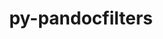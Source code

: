 ---
title: "py-pandocfilters"
layout: cache
categories: [package, develop]
meta: {"compilers": ["gcc@=11.1.0", "gcc@=11.4.0", "gcc@=9.4.0", "oneapi@=2024.2.1"], "num_specs": 69, "num_specs_by_stack": {"data-vis-sdk": 7, "e4s": 21, "e4s-neoverse-v2": 12, "e4s-neoverse_v1": 2, "e4s-oneapi": 25, "e4s-power": 2, "root": 69}, "oss": ["ubuntu20.04", "ubuntu22.04"], "platforms": ["linux"], "stacks": ["data-vis-sdk", "e4s", "e4s-neoverse-v2", "e4s-neoverse_v1", "e4s-oneapi", "e4s-power", "root"], "targets": ["neoverse_v1", "neoverse_v2", "ppc64le", "x86_64_v3"], "versions": ["1.5.0"]}
spec_details: [{"compiler": "gcc@=9.4.0", "hash": "wgcrztj3opljfdknaeq572ddzadrsogd", "os": "ubuntu20.04", "platform": "linux", "size": "-", "stacks": ["e4s-power", "root"], "tarball": "https://binaries.spack.io/develop/build_cache/linux-ubuntu20.04-ppc64le/gcc-9.4.0/py-pandocfilters-1.5.0/linux-ubuntu20.04-ppc64le-gcc-9.4.0-py-pandocfilters-1.5.0-wgcrztj3opljfdknaeq572ddzadrsogd.spack", "target": "ppc64le", "variants": ["build_system=python_pip"], "versions": ["1.5.0"]}, {"compiler": "gcc@=9.4.0", "hash": "k3t63ydcx4n44d7wlzjlveyj6xoc2tzl", "os": "ubuntu20.04", "platform": "linux", "size": "-", "stacks": ["e4s-power", "root"], "tarball": "https://binaries.spack.io/develop/build_cache/linux-ubuntu20.04-ppc64le/gcc-9.4.0/py-pandocfilters-1.5.0/linux-ubuntu20.04-ppc64le-gcc-9.4.0-py-pandocfilters-1.5.0-k3t63ydcx4n44d7wlzjlveyj6xoc2tzl.spack", "target": "ppc64le", "variants": ["build_system=python_pip"], "versions": ["1.5.0"]}, {"compiler": "gcc@=11.1.0", "hash": "xswymgqr2cdm4odyxmkxobp65evnjvui", "os": "ubuntu20.04", "platform": "linux", "size": "-", "stacks": ["data-vis-sdk", "root"], "tarball": "https://binaries.spack.io/develop/build_cache/linux-ubuntu20.04-x86_64_v3/gcc-11.1.0/py-pandocfilters-1.5.0/linux-ubuntu20.04-x86_64_v3-gcc-11.1.0-py-pandocfilters-1.5.0-xswymgqr2cdm4odyxmkxobp65evnjvui.spack", "target": "x86_64_v3", "variants": ["build_system=python_pip"], "versions": ["1.5.0"]}, {"compiler": "gcc@=11.1.0", "hash": "zx2m5xcexvduim3bbmnbml7oyvfiefmk", "os": "ubuntu20.04", "platform": "linux", "size": "-", "stacks": ["data-vis-sdk", "root"], "tarball": "https://binaries.spack.io/develop/build_cache/linux-ubuntu20.04-x86_64_v3/gcc-11.1.0/py-pandocfilters-1.5.0/linux-ubuntu20.04-x86_64_v3-gcc-11.1.0-py-pandocfilters-1.5.0-zx2m5xcexvduim3bbmnbml7oyvfiefmk.spack", "target": "x86_64_v3", "variants": ["build_system=python_pip"], "versions": ["1.5.0"]}, {"compiler": "gcc@=11.1.0", "hash": "qavsa7lymderh6xod56anp5crirp6rbv", "os": "ubuntu20.04", "platform": "linux", "size": "-", "stacks": ["data-vis-sdk", "root"], "tarball": "https://binaries.spack.io/develop/build_cache/linux-ubuntu20.04-x86_64_v3/gcc-11.1.0/py-pandocfilters-1.5.0/linux-ubuntu20.04-x86_64_v3-gcc-11.1.0-py-pandocfilters-1.5.0-qavsa7lymderh6xod56anp5crirp6rbv.spack", "target": "x86_64_v3", "variants": ["build_system=python_pip"], "versions": ["1.5.0"]}, {"compiler": "gcc@=11.1.0", "hash": "y5redmaoesfcgmmgodsqigm24r2zj5ux", "os": "ubuntu20.04", "platform": "linux", "size": "-", "stacks": ["data-vis-sdk", "root"], "tarball": "https://binaries.spack.io/develop/build_cache/linux-ubuntu20.04-x86_64_v3/gcc-11.1.0/py-pandocfilters-1.5.0/linux-ubuntu20.04-x86_64_v3-gcc-11.1.0-py-pandocfilters-1.5.0-y5redmaoesfcgmmgodsqigm24r2zj5ux.spack", "target": "x86_64_v3", "variants": ["build_system=python_pip"], "versions": ["1.5.0"]}, {"compiler": "gcc@=11.1.0", "hash": "znx7hn2iaegvvkkrqksnm6irs4wgmwka", "os": "ubuntu20.04", "platform": "linux", "size": "-", "stacks": ["data-vis-sdk", "root"], "tarball": "https://binaries.spack.io/develop/build_cache/linux-ubuntu20.04-x86_64_v3/gcc-11.1.0/py-pandocfilters-1.5.0/linux-ubuntu20.04-x86_64_v3-gcc-11.1.0-py-pandocfilters-1.5.0-znx7hn2iaegvvkkrqksnm6irs4wgmwka.spack", "target": "x86_64_v3", "variants": ["build_system=python_pip"], "versions": ["1.5.0"]}, {"compiler": "gcc@=11.1.0", "hash": "5sqrxejpuv5pbzhtnjgzh7472vdfbf5n", "os": "ubuntu20.04", "platform": "linux", "size": "-", "stacks": ["data-vis-sdk", "root"], "tarball": "https://binaries.spack.io/develop/build_cache/linux-ubuntu20.04-x86_64_v3/gcc-11.1.0/py-pandocfilters-1.5.0/linux-ubuntu20.04-x86_64_v3-gcc-11.1.0-py-pandocfilters-1.5.0-5sqrxejpuv5pbzhtnjgzh7472vdfbf5n.spack", "target": "x86_64_v3", "variants": ["build_system=python_pip"], "versions": ["1.5.0"]}, {"compiler": "gcc@=11.1.0", "hash": "tumb7pk77gdbgdw65lccpxclu7yljvtq", "os": "ubuntu20.04", "platform": "linux", "size": "-", "stacks": ["data-vis-sdk", "root"], "tarball": "https://binaries.spack.io/develop/build_cache/linux-ubuntu20.04-x86_64_v3/gcc-11.1.0/py-pandocfilters-1.5.0/linux-ubuntu20.04-x86_64_v3-gcc-11.1.0-py-pandocfilters-1.5.0-tumb7pk77gdbgdw65lccpxclu7yljvtq.spack", "target": "x86_64_v3", "variants": ["build_system=python_pip"], "versions": ["1.5.0"]}, {"compiler": "gcc@=11.4.0", "hash": "qpxxa553jzlpvwgabpyg4km5kpljpa3e", "os": "ubuntu22.04", "platform": "linux", "size": "-", "stacks": ["e4s-neoverse_v1", "root"], "tarball": "https://binaries.spack.io/develop/build_cache/linux-ubuntu22.04-neoverse_v1/gcc-11.4.0/py-pandocfilters-1.5.0/linux-ubuntu22.04-neoverse_v1-gcc-11.4.0-py-pandocfilters-1.5.0-qpxxa553jzlpvwgabpyg4km5kpljpa3e.spack", "target": "neoverse_v1", "variants": ["build_system=python_pip"], "versions": ["1.5.0"]}, {"compiler": "gcc@=11.4.0", "hash": "sp6nugqqe3i3lmvrhvzmbmiifq6vl6zc", "os": "ubuntu22.04", "platform": "linux", "size": "-", "stacks": ["e4s-neoverse_v1", "root"], "tarball": "https://binaries.spack.io/develop/build_cache/linux-ubuntu22.04-neoverse_v1/gcc-11.4.0/py-pandocfilters-1.5.0/linux-ubuntu22.04-neoverse_v1-gcc-11.4.0-py-pandocfilters-1.5.0-sp6nugqqe3i3lmvrhvzmbmiifq6vl6zc.spack", "target": "neoverse_v1", "variants": ["build_system=python_pip"], "versions": ["1.5.0"]}, {"compiler": "gcc@=11.4.0", "hash": "nk54qwmmlpwyihmx2vre4cyon5vleb2e", "os": "ubuntu22.04", "platform": "linux", "size": "-", "stacks": ["e4s-neoverse-v2", "root"], "tarball": "https://binaries.spack.io/develop/build_cache/linux-ubuntu22.04-neoverse_v2/gcc-11.4.0/py-pandocfilters-1.5.0/linux-ubuntu22.04-neoverse_v2-gcc-11.4.0-py-pandocfilters-1.5.0-nk54qwmmlpwyihmx2vre4cyon5vleb2e.spack", "target": "neoverse_v2", "variants": ["build_system=python_pip"], "versions": ["1.5.0"]}, {"compiler": "gcc@=11.4.0", "hash": "43bcgy4ktk7rzf5hhwi6srh4xalesiqf", "os": "ubuntu22.04", "platform": "linux", "size": "-", "stacks": ["e4s-neoverse-v2", "root"], "tarball": "https://binaries.spack.io/develop/build_cache/linux-ubuntu22.04-neoverse_v2/gcc-11.4.0/py-pandocfilters-1.5.0/linux-ubuntu22.04-neoverse_v2-gcc-11.4.0-py-pandocfilters-1.5.0-43bcgy4ktk7rzf5hhwi6srh4xalesiqf.spack", "target": "neoverse_v2", "variants": ["build_system=python_pip"], "versions": ["1.5.0"]}, {"compiler": "gcc@=11.4.0", "hash": "4uxqejzt7cp3vc5penaxc7kayzyuowqa", "os": "ubuntu22.04", "platform": "linux", "size": "-", "stacks": ["e4s-neoverse-v2", "root"], "tarball": "https://binaries.spack.io/develop/build_cache/linux-ubuntu22.04-neoverse_v2/gcc-11.4.0/py-pandocfilters-1.5.0/linux-ubuntu22.04-neoverse_v2-gcc-11.4.0-py-pandocfilters-1.5.0-4uxqejzt7cp3vc5penaxc7kayzyuowqa.spack", "target": "neoverse_v2", "variants": ["build_system=python_pip"], "versions": ["1.5.0"]}, {"compiler": "gcc@=11.4.0", "hash": "vgudlof5lz2ijhppqfsodlz4bfn7wvoh", "os": "ubuntu22.04", "platform": "linux", "size": "-", "stacks": ["e4s-neoverse-v2", "root"], "tarball": "https://binaries.spack.io/develop/build_cache/linux-ubuntu22.04-neoverse_v2/gcc-11.4.0/py-pandocfilters-1.5.0/linux-ubuntu22.04-neoverse_v2-gcc-11.4.0-py-pandocfilters-1.5.0-vgudlof5lz2ijhppqfsodlz4bfn7wvoh.spack", "target": "neoverse_v2", "variants": ["build_system=python_pip"], "versions": ["1.5.0"]}, {"compiler": "gcc@=11.4.0", "hash": "a4rracv5wvtd6eiohzhg7q5yzr34ry4m", "os": "ubuntu22.04", "platform": "linux", "size": "-", "stacks": ["e4s-neoverse-v2", "root"], "tarball": "https://binaries.spack.io/develop/build_cache/linux-ubuntu22.04-neoverse_v2/gcc-11.4.0/py-pandocfilters-1.5.0/linux-ubuntu22.04-neoverse_v2-gcc-11.4.0-py-pandocfilters-1.5.0-a4rracv5wvtd6eiohzhg7q5yzr34ry4m.spack", "target": "neoverse_v2", "variants": ["build_system=python_pip"], "versions": ["1.5.0"]}, {"compiler": "gcc@=11.4.0", "hash": "dhmdzldn7tlhstyk275okfhnkm5fniiy", "os": "ubuntu22.04", "platform": "linux", "size": "-", "stacks": ["e4s-neoverse-v2", "root"], "tarball": "https://binaries.spack.io/develop/build_cache/linux-ubuntu22.04-neoverse_v2/gcc-11.4.0/py-pandocfilters-1.5.0/linux-ubuntu22.04-neoverse_v2-gcc-11.4.0-py-pandocfilters-1.5.0-dhmdzldn7tlhstyk275okfhnkm5fniiy.spack", "target": "neoverse_v2", "variants": ["build_system=python_pip"], "versions": ["1.5.0"]}, {"compiler": "gcc@=11.4.0", "hash": "auxcdzfuhlkd2f6eoqdrpx6dn6xqbhob", "os": "ubuntu22.04", "platform": "linux", "size": "-", "stacks": ["e4s-neoverse-v2", "root"], "tarball": "https://binaries.spack.io/develop/build_cache/linux-ubuntu22.04-neoverse_v2/gcc-11.4.0/py-pandocfilters-1.5.0/linux-ubuntu22.04-neoverse_v2-gcc-11.4.0-py-pandocfilters-1.5.0-auxcdzfuhlkd2f6eoqdrpx6dn6xqbhob.spack", "target": "neoverse_v2", "variants": ["build_system=python_pip"], "versions": ["1.5.0"]}, {"compiler": "gcc@=11.4.0", "hash": "mfc4fxsn5mufn4rsccsdrmt6mngsu7tx", "os": "ubuntu22.04", "platform": "linux", "size": "-", "stacks": ["e4s-neoverse-v2", "root"], "tarball": "https://binaries.spack.io/develop/build_cache/linux-ubuntu22.04-neoverse_v2/gcc-11.4.0/py-pandocfilters-1.5.0/linux-ubuntu22.04-neoverse_v2-gcc-11.4.0-py-pandocfilters-1.5.0-mfc4fxsn5mufn4rsccsdrmt6mngsu7tx.spack", "target": "neoverse_v2", "variants": ["build_system=python_pip"], "versions": ["1.5.0"]}, {"compiler": "gcc@=11.4.0", "hash": "qpnyh6573zmcur5pml4tz46jxusptgak", "os": "ubuntu22.04", "platform": "linux", "size": "-", "stacks": ["e4s-neoverse-v2", "root"], "tarball": "https://binaries.spack.io/develop/build_cache/linux-ubuntu22.04-neoverse_v2/gcc-11.4.0/py-pandocfilters-1.5.0/linux-ubuntu22.04-neoverse_v2-gcc-11.4.0-py-pandocfilters-1.5.0-qpnyh6573zmcur5pml4tz46jxusptgak.spack", "target": "neoverse_v2", "variants": ["build_system=python_pip"], "versions": ["1.5.0"]}, {"compiler": "gcc@=11.4.0", "hash": "ac2jea7e7aw6i47rdl6pipftznef4yt7", "os": "ubuntu22.04", "platform": "linux", "size": "-", "stacks": ["e4s-neoverse-v2", "root"], "tarball": "https://binaries.spack.io/develop/build_cache/linux-ubuntu22.04-neoverse_v2/gcc-11.4.0/py-pandocfilters-1.5.0/linux-ubuntu22.04-neoverse_v2-gcc-11.4.0-py-pandocfilters-1.5.0-ac2jea7e7aw6i47rdl6pipftznef4yt7.spack", "target": "neoverse_v2", "variants": ["build_system=python_pip"], "versions": ["1.5.0"]}, {"compiler": "gcc@=11.4.0", "hash": "oukuhwt2ffvfbrk2bhvktvaz3trpsw3v", "os": "ubuntu22.04", "platform": "linux", "size": "-", "stacks": ["e4s-neoverse-v2", "root"], "tarball": "https://binaries.spack.io/develop/build_cache/linux-ubuntu22.04-neoverse_v2/gcc-11.4.0/py-pandocfilters-1.5.0/linux-ubuntu22.04-neoverse_v2-gcc-11.4.0-py-pandocfilters-1.5.0-oukuhwt2ffvfbrk2bhvktvaz3trpsw3v.spack", "target": "neoverse_v2", "variants": ["build_system=python_pip"], "versions": ["1.5.0"]}, {"compiler": "gcc@=11.4.0", "hash": "kp5pwnk24dxvxbj7grxqcoe6zbxb5ij5", "os": "ubuntu22.04", "platform": "linux", "size": "-", "stacks": ["e4s-neoverse-v2", "root"], "tarball": "https://binaries.spack.io/develop/build_cache/linux-ubuntu22.04-neoverse_v2/gcc-11.4.0/py-pandocfilters-1.5.0/linux-ubuntu22.04-neoverse_v2-gcc-11.4.0-py-pandocfilters-1.5.0-kp5pwnk24dxvxbj7grxqcoe6zbxb5ij5.spack", "target": "neoverse_v2", "variants": ["build_system=python_pip"], "versions": ["1.5.0"]}, {"compiler": "gcc@=11.4.0", "hash": "h5j4jlrez7tnwxo54yzi6nb5q5k76fzn", "os": "ubuntu22.04", "platform": "linux", "size": "-", "stacks": ["e4s", "root"], "tarball": "https://binaries.spack.io/develop/build_cache/linux-ubuntu22.04-x86_64_v3/gcc-11.4.0/py-pandocfilters-1.5.0/linux-ubuntu22.04-x86_64_v3-gcc-11.4.0-py-pandocfilters-1.5.0-h5j4jlrez7tnwxo54yzi6nb5q5k76fzn.spack", "target": "x86_64_v3", "variants": ["build_system=python_pip"], "versions": ["1.5.0"]}, {"compiler": "gcc@=11.4.0", "hash": "uj6m7z6i2lagrlsmwqiz4wlwsfat75ki", "os": "ubuntu22.04", "platform": "linux", "size": "-", "stacks": ["e4s", "root"], "tarball": "https://binaries.spack.io/develop/build_cache/linux-ubuntu22.04-x86_64_v3/gcc-11.4.0/py-pandocfilters-1.5.0/linux-ubuntu22.04-x86_64_v3-gcc-11.4.0-py-pandocfilters-1.5.0-uj6m7z6i2lagrlsmwqiz4wlwsfat75ki.spack", "target": "x86_64_v3", "variants": ["build_system=python_pip"], "versions": ["1.5.0"]}, {"compiler": "gcc@=11.4.0", "hash": "dnqm2oqu26fh3b6mqzusjvgextbygikc", "os": "ubuntu22.04", "platform": "linux", "size": "-", "stacks": ["e4s", "root"], "tarball": "https://binaries.spack.io/develop/build_cache/linux-ubuntu22.04-x86_64_v3/gcc-11.4.0/py-pandocfilters-1.5.0/linux-ubuntu22.04-x86_64_v3-gcc-11.4.0-py-pandocfilters-1.5.0-dnqm2oqu26fh3b6mqzusjvgextbygikc.spack", "target": "x86_64_v3", "variants": ["build_system=python_pip"], "versions": ["1.5.0"]}, {"compiler": "gcc@=11.4.0", "hash": "grapzhq3eu4wxosek7psmwhcnxbcb53f", "os": "ubuntu22.04", "platform": "linux", "size": "-", "stacks": ["e4s", "root"], "tarball": "https://binaries.spack.io/develop/build_cache/linux-ubuntu22.04-x86_64_v3/gcc-11.4.0/py-pandocfilters-1.5.0/linux-ubuntu22.04-x86_64_v3-gcc-11.4.0-py-pandocfilters-1.5.0-grapzhq3eu4wxosek7psmwhcnxbcb53f.spack", "target": "x86_64_v3", "variants": ["build_system=python_pip"], "versions": ["1.5.0"]}, {"compiler": "gcc@=11.4.0", "hash": "usc3gqdiq7ztldzpa5b3z3c7kku3x3op", "os": "ubuntu22.04", "platform": "linux", "size": "-", "stacks": ["e4s", "root"], "tarball": "https://binaries.spack.io/develop/build_cache/linux-ubuntu22.04-x86_64_v3/gcc-11.4.0/py-pandocfilters-1.5.0/linux-ubuntu22.04-x86_64_v3-gcc-11.4.0-py-pandocfilters-1.5.0-usc3gqdiq7ztldzpa5b3z3c7kku3x3op.spack", "target": "x86_64_v3", "variants": ["build_system=python_pip"], "versions": ["1.5.0"]}, {"compiler": "gcc@=11.4.0", "hash": "fj2dd6ofoq7vver5ni3rfp63vlwyzl37", "os": "ubuntu22.04", "platform": "linux", "size": "-", "stacks": ["e4s", "root"], "tarball": "https://binaries.spack.io/develop/build_cache/linux-ubuntu22.04-x86_64_v3/gcc-11.4.0/py-pandocfilters-1.5.0/linux-ubuntu22.04-x86_64_v3-gcc-11.4.0-py-pandocfilters-1.5.0-fj2dd6ofoq7vver5ni3rfp63vlwyzl37.spack", "target": "x86_64_v3", "variants": ["build_system=python_pip"], "versions": ["1.5.0"]}, {"compiler": "gcc@=11.4.0", "hash": "ohjpvpe4cjh5ve4y4nagcueq6fdlufve", "os": "ubuntu22.04", "platform": "linux", "size": "-", "stacks": ["e4s", "root"], "tarball": "https://binaries.spack.io/develop/build_cache/linux-ubuntu22.04-x86_64_v3/gcc-11.4.0/py-pandocfilters-1.5.0/linux-ubuntu22.04-x86_64_v3-gcc-11.4.0-py-pandocfilters-1.5.0-ohjpvpe4cjh5ve4y4nagcueq6fdlufve.spack", "target": "x86_64_v3", "variants": ["build_system=python_pip"], "versions": ["1.5.0"]}, {"compiler": "gcc@=11.4.0", "hash": "dvgzwoyz5ewagy2ed6hxzgrcyjjbtdgk", "os": "ubuntu22.04", "platform": "linux", "size": "-", "stacks": ["e4s", "root"], "tarball": "https://binaries.spack.io/develop/build_cache/linux-ubuntu22.04-x86_64_v3/gcc-11.4.0/py-pandocfilters-1.5.0/linux-ubuntu22.04-x86_64_v3-gcc-11.4.0-py-pandocfilters-1.5.0-dvgzwoyz5ewagy2ed6hxzgrcyjjbtdgk.spack", "target": "x86_64_v3", "variants": ["build_system=python_pip"], "versions": ["1.5.0"]}, {"compiler": "gcc@=11.4.0", "hash": "iwqdiogsncyimfa7nid7wuff6nagbu5d", "os": "ubuntu22.04", "platform": "linux", "size": "-", "stacks": ["e4s", "root"], "tarball": "https://binaries.spack.io/develop/build_cache/linux-ubuntu22.04-x86_64_v3/gcc-11.4.0/py-pandocfilters-1.5.0/linux-ubuntu22.04-x86_64_v3-gcc-11.4.0-py-pandocfilters-1.5.0-iwqdiogsncyimfa7nid7wuff6nagbu5d.spack", "target": "x86_64_v3", "variants": ["build_system=python_pip"], "versions": ["1.5.0"]}, {"compiler": "gcc@=11.4.0", "hash": "aegjg5yp6gqbfmbdtx5jku3o3s2lz4aw", "os": "ubuntu22.04", "platform": "linux", "size": "-", "stacks": ["e4s", "root"], "tarball": "https://binaries.spack.io/develop/build_cache/linux-ubuntu22.04-x86_64_v3/gcc-11.4.0/py-pandocfilters-1.5.0/linux-ubuntu22.04-x86_64_v3-gcc-11.4.0-py-pandocfilters-1.5.0-aegjg5yp6gqbfmbdtx5jku3o3s2lz4aw.spack", "target": "x86_64_v3", "variants": ["build_system=python_pip"], "versions": ["1.5.0"]}, {"compiler": "gcc@=11.4.0", "hash": "ihhbrcs23yojzqhqovpjgwdqkfywudpn", "os": "ubuntu22.04", "platform": "linux", "size": "-", "stacks": ["e4s", "root"], "tarball": "https://binaries.spack.io/develop/build_cache/linux-ubuntu22.04-x86_64_v3/gcc-11.4.0/py-pandocfilters-1.5.0/linux-ubuntu22.04-x86_64_v3-gcc-11.4.0-py-pandocfilters-1.5.0-ihhbrcs23yojzqhqovpjgwdqkfywudpn.spack", "target": "x86_64_v3", "variants": ["build_system=python_pip"], "versions": ["1.5.0"]}, {"compiler": "gcc@=11.4.0", "hash": "3qno3zpbtp73lgml4h6k7xu5c2ecuryk", "os": "ubuntu22.04", "platform": "linux", "size": "-", "stacks": ["e4s", "root"], "tarball": "https://binaries.spack.io/develop/build_cache/linux-ubuntu22.04-x86_64_v3/gcc-11.4.0/py-pandocfilters-1.5.0/linux-ubuntu22.04-x86_64_v3-gcc-11.4.0-py-pandocfilters-1.5.0-3qno3zpbtp73lgml4h6k7xu5c2ecuryk.spack", "target": "x86_64_v3", "variants": ["build_system=python_pip"], "versions": ["1.5.0"]}, {"compiler": "gcc@=11.4.0", "hash": "pkw54pvszkrj6ia5qltnwmuoxk6rm4so", "os": "ubuntu22.04", "platform": "linux", "size": "-", "stacks": ["e4s", "root"], "tarball": "https://binaries.spack.io/develop/build_cache/linux-ubuntu22.04-x86_64_v3/gcc-11.4.0/py-pandocfilters-1.5.0/linux-ubuntu22.04-x86_64_v3-gcc-11.4.0-py-pandocfilters-1.5.0-pkw54pvszkrj6ia5qltnwmuoxk6rm4so.spack", "target": "x86_64_v3", "variants": ["build_system=python_pip"], "versions": ["1.5.0"]}, {"compiler": "gcc@=11.4.0", "hash": "hpgltdv2biyawffhgvp7kj6vx6v5uyww", "os": "ubuntu22.04", "platform": "linux", "size": "-", "stacks": ["e4s", "root"], "tarball": "https://binaries.spack.io/develop/build_cache/linux-ubuntu22.04-x86_64_v3/gcc-11.4.0/py-pandocfilters-1.5.0/linux-ubuntu22.04-x86_64_v3-gcc-11.4.0-py-pandocfilters-1.5.0-hpgltdv2biyawffhgvp7kj6vx6v5uyww.spack", "target": "x86_64_v3", "variants": ["build_system=python_pip"], "versions": ["1.5.0"]}, {"compiler": "gcc@=11.4.0", "hash": "eva2btormtvjlizfbhden72hk6w36kpv", "os": "ubuntu22.04", "platform": "linux", "size": "-", "stacks": ["e4s", "root"], "tarball": "https://binaries.spack.io/develop/build_cache/linux-ubuntu22.04-x86_64_v3/gcc-11.4.0/py-pandocfilters-1.5.0/linux-ubuntu22.04-x86_64_v3-gcc-11.4.0-py-pandocfilters-1.5.0-eva2btormtvjlizfbhden72hk6w36kpv.spack", "target": "x86_64_v3", "variants": ["build_system=python_pip"], "versions": ["1.5.0"]}, {"compiler": "gcc@=11.4.0", "hash": "d45pwoj4ssbo6nkabiczivwj3r4vx25w", "os": "ubuntu22.04", "platform": "linux", "size": "-", "stacks": ["e4s", "root"], "tarball": "https://binaries.spack.io/develop/build_cache/linux-ubuntu22.04-x86_64_v3/gcc-11.4.0/py-pandocfilters-1.5.0/linux-ubuntu22.04-x86_64_v3-gcc-11.4.0-py-pandocfilters-1.5.0-d45pwoj4ssbo6nkabiczivwj3r4vx25w.spack", "target": "x86_64_v3", "variants": ["build_system=python_pip"], "versions": ["1.5.0"]}, {"compiler": "gcc@=11.4.0", "hash": "jyyjwlv757pkeusqammwtnx67diye5u6", "os": "ubuntu22.04", "platform": "linux", "size": "-", "stacks": ["e4s", "root"], "tarball": "https://binaries.spack.io/develop/build_cache/linux-ubuntu22.04-x86_64_v3/gcc-11.4.0/py-pandocfilters-1.5.0/linux-ubuntu22.04-x86_64_v3-gcc-11.4.0-py-pandocfilters-1.5.0-jyyjwlv757pkeusqammwtnx67diye5u6.spack", "target": "x86_64_v3", "variants": ["build_system=python_pip"], "versions": ["1.5.0"]}, {"compiler": "gcc@=11.4.0", "hash": "d3g22otfnjopvlsjlo743xyivfablckd", "os": "ubuntu22.04", "platform": "linux", "size": "-", "stacks": ["e4s", "root"], "tarball": "https://binaries.spack.io/develop/build_cache/linux-ubuntu22.04-x86_64_v3/gcc-11.4.0/py-pandocfilters-1.5.0/linux-ubuntu22.04-x86_64_v3-gcc-11.4.0-py-pandocfilters-1.5.0-d3g22otfnjopvlsjlo743xyivfablckd.spack", "target": "x86_64_v3", "variants": ["build_system=python_pip"], "versions": ["1.5.0"]}, {"compiler": "gcc@=11.4.0", "hash": "jumzth3uuctatng6dfuo5735j2pokxkl", "os": "ubuntu22.04", "platform": "linux", "size": "-", "stacks": ["e4s", "root"], "tarball": "https://binaries.spack.io/develop/build_cache/linux-ubuntu22.04-x86_64_v3/gcc-11.4.0/py-pandocfilters-1.5.0/linux-ubuntu22.04-x86_64_v3-gcc-11.4.0-py-pandocfilters-1.5.0-jumzth3uuctatng6dfuo5735j2pokxkl.spack", "target": "x86_64_v3", "variants": ["build_system=python_pip"], "versions": ["1.5.0"]}, {"compiler": "gcc@=11.4.0", "hash": "lih63i7afeby7tfv5p2sy7eveiavgztz", "os": "ubuntu22.04", "platform": "linux", "size": "-", "stacks": ["e4s", "root"], "tarball": "https://binaries.spack.io/develop/build_cache/linux-ubuntu22.04-x86_64_v3/gcc-11.4.0/py-pandocfilters-1.5.0/linux-ubuntu22.04-x86_64_v3-gcc-11.4.0-py-pandocfilters-1.5.0-lih63i7afeby7tfv5p2sy7eveiavgztz.spack", "target": "x86_64_v3", "variants": ["build_system=python_pip"], "versions": ["1.5.0"]}, {"compiler": "gcc@=11.4.0", "hash": "2c3ljjzj7oaqitmdtvzfickznp34fhcn", "os": "ubuntu22.04", "platform": "linux", "size": "-", "stacks": ["e4s", "root"], "tarball": "https://binaries.spack.io/develop/build_cache/linux-ubuntu22.04-x86_64_v3/gcc-11.4.0/py-pandocfilters-1.5.0/linux-ubuntu22.04-x86_64_v3-gcc-11.4.0-py-pandocfilters-1.5.0-2c3ljjzj7oaqitmdtvzfickznp34fhcn.spack", "target": "x86_64_v3", "variants": ["build_system=python_pip"], "versions": ["1.5.0"]}, {"compiler": "oneapi@=2024.2.1", "hash": "dicgzrrvuojdb3z2za7o4b7ztrky7bai", "os": "ubuntu22.04", "platform": "linux", "size": "-", "stacks": ["e4s-oneapi", "root"], "tarball": "https://binaries.spack.io/develop/build_cache/linux-ubuntu22.04-x86_64_v3/oneapi-2024.2.1/py-pandocfilters-1.5.0/linux-ubuntu22.04-x86_64_v3-oneapi-2024.2.1-py-pandocfilters-1.5.0-dicgzrrvuojdb3z2za7o4b7ztrky7bai.spack", "target": "x86_64_v3", "variants": ["build_system=python_pip"], "versions": ["1.5.0"]}, {"compiler": "oneapi@=2024.2.1", "hash": "f3xtkr6qymfyctdez32h25fe2hovcjmg", "os": "ubuntu22.04", "platform": "linux", "size": "-", "stacks": ["e4s-oneapi", "root"], "tarball": "https://binaries.spack.io/develop/build_cache/linux-ubuntu22.04-x86_64_v3/oneapi-2024.2.1/py-pandocfilters-1.5.0/linux-ubuntu22.04-x86_64_v3-oneapi-2024.2.1-py-pandocfilters-1.5.0-f3xtkr6qymfyctdez32h25fe2hovcjmg.spack", "target": "x86_64_v3", "variants": ["build_system=python_pip"], "versions": ["1.5.0"]}, {"compiler": "oneapi@=2024.2.1", "hash": "hivr2en3jamvogdn3ajvnklvtvw7bak4", "os": "ubuntu22.04", "platform": "linux", "size": "-", "stacks": ["e4s-oneapi", "root"], "tarball": "https://binaries.spack.io/develop/build_cache/linux-ubuntu22.04-x86_64_v3/oneapi-2024.2.1/py-pandocfilters-1.5.0/linux-ubuntu22.04-x86_64_v3-oneapi-2024.2.1-py-pandocfilters-1.5.0-hivr2en3jamvogdn3ajvnklvtvw7bak4.spack", "target": "x86_64_v3", "variants": ["build_system=python_pip"], "versions": ["1.5.0"]}, {"compiler": "oneapi@=2024.2.1", "hash": "qhzqfuwp66cxlfenv5pgtd2fdx7eobwb", "os": "ubuntu22.04", "platform": "linux", "size": "-", "stacks": ["e4s-oneapi", "root"], "tarball": "https://binaries.spack.io/develop/build_cache/linux-ubuntu22.04-x86_64_v3/oneapi-2024.2.1/py-pandocfilters-1.5.0/linux-ubuntu22.04-x86_64_v3-oneapi-2024.2.1-py-pandocfilters-1.5.0-qhzqfuwp66cxlfenv5pgtd2fdx7eobwb.spack", "target": "x86_64_v3", "variants": ["build_system=python_pip"], "versions": ["1.5.0"]}, {"compiler": "oneapi@=2024.2.1", "hash": "3ifikwlobn67nzfhq6zagq63fff6bpe2", "os": "ubuntu22.04", "platform": "linux", "size": "-", "stacks": ["e4s-oneapi", "root"], "tarball": "https://binaries.spack.io/develop/build_cache/linux-ubuntu22.04-x86_64_v3/oneapi-2024.2.1/py-pandocfilters-1.5.0/linux-ubuntu22.04-x86_64_v3-oneapi-2024.2.1-py-pandocfilters-1.5.0-3ifikwlobn67nzfhq6zagq63fff6bpe2.spack", "target": "x86_64_v3", "variants": ["build_system=python_pip"], "versions": ["1.5.0"]}, {"compiler": "oneapi@=2024.2.1", "hash": "vzagsqjsvaorqsmabq3k5warrmq3jaib", "os": "ubuntu22.04", "platform": "linux", "size": "-", "stacks": ["e4s-oneapi", "root"], "tarball": "https://binaries.spack.io/develop/build_cache/linux-ubuntu22.04-x86_64_v3/oneapi-2024.2.1/py-pandocfilters-1.5.0/linux-ubuntu22.04-x86_64_v3-oneapi-2024.2.1-py-pandocfilters-1.5.0-vzagsqjsvaorqsmabq3k5warrmq3jaib.spack", "target": "x86_64_v3", "variants": ["build_system=python_pip"], "versions": ["1.5.0"]}, {"compiler": "oneapi@=2024.2.1", "hash": "mg2iotajhf4qzkoaqgj23l4rzcjvfuik", "os": "ubuntu22.04", "platform": "linux", "size": "-", "stacks": ["e4s-oneapi", "root"], "tarball": "https://binaries.spack.io/develop/build_cache/linux-ubuntu22.04-x86_64_v3/oneapi-2024.2.1/py-pandocfilters-1.5.0/linux-ubuntu22.04-x86_64_v3-oneapi-2024.2.1-py-pandocfilters-1.5.0-mg2iotajhf4qzkoaqgj23l4rzcjvfuik.spack", "target": "x86_64_v3", "variants": ["build_system=python_pip"], "versions": ["1.5.0"]}, {"compiler": "oneapi@=2024.2.1", "hash": "gf2ob7sxizxsko6qow55c7jvtzmx4ux5", "os": "ubuntu22.04", "platform": "linux", "size": "-", "stacks": ["e4s-oneapi", "root"], "tarball": "https://binaries.spack.io/develop/build_cache/linux-ubuntu22.04-x86_64_v3/oneapi-2024.2.1/py-pandocfilters-1.5.0/linux-ubuntu22.04-x86_64_v3-oneapi-2024.2.1-py-pandocfilters-1.5.0-gf2ob7sxizxsko6qow55c7jvtzmx4ux5.spack", "target": "x86_64_v3", "variants": ["build_system=python_pip"], "versions": ["1.5.0"]}, {"compiler": "oneapi@=2024.2.1", "hash": "4g5oytrb267imgapqljzahhnvyqsvtpe", "os": "ubuntu22.04", "platform": "linux", "size": "-", "stacks": ["e4s-oneapi", "root"], "tarball": "https://binaries.spack.io/develop/build_cache/linux-ubuntu22.04-x86_64_v3/oneapi-2024.2.1/py-pandocfilters-1.5.0/linux-ubuntu22.04-x86_64_v3-oneapi-2024.2.1-py-pandocfilters-1.5.0-4g5oytrb267imgapqljzahhnvyqsvtpe.spack", "target": "x86_64_v3", "variants": ["build_system=python_pip"], "versions": ["1.5.0"]}, {"compiler": "oneapi@=2024.2.1", "hash": "b46kjnjhf5jpehhmeynhay4zz5t7ygm5", "os": "ubuntu22.04", "platform": "linux", "size": "-", "stacks": ["e4s-oneapi", "root"], "tarball": "https://binaries.spack.io/develop/build_cache/linux-ubuntu22.04-x86_64_v3/oneapi-2024.2.1/py-pandocfilters-1.5.0/linux-ubuntu22.04-x86_64_v3-oneapi-2024.2.1-py-pandocfilters-1.5.0-b46kjnjhf5jpehhmeynhay4zz5t7ygm5.spack", "target": "x86_64_v3", "variants": ["build_system=python_pip"], "versions": ["1.5.0"]}, {"compiler": "oneapi@=2024.2.1", "hash": "vtjytjflverwntgdv7uaqrzwpkfy3weo", "os": "ubuntu22.04", "platform": "linux", "size": "-", "stacks": ["e4s-oneapi", "root"], "tarball": "https://binaries.spack.io/develop/build_cache/linux-ubuntu22.04-x86_64_v3/oneapi-2024.2.1/py-pandocfilters-1.5.0/linux-ubuntu22.04-x86_64_v3-oneapi-2024.2.1-py-pandocfilters-1.5.0-vtjytjflverwntgdv7uaqrzwpkfy3weo.spack", "target": "x86_64_v3", "variants": ["build_system=python_pip"], "versions": ["1.5.0"]}, {"compiler": "oneapi@=2024.2.1", "hash": "t4i7cxfmlpbdo5nmkjluca5bvjfs6v7u", "os": "ubuntu22.04", "platform": "linux", "size": "-", "stacks": ["e4s-oneapi", "root"], "tarball": "https://binaries.spack.io/develop/build_cache/linux-ubuntu22.04-x86_64_v3/oneapi-2024.2.1/py-pandocfilters-1.5.0/linux-ubuntu22.04-x86_64_v3-oneapi-2024.2.1-py-pandocfilters-1.5.0-t4i7cxfmlpbdo5nmkjluca5bvjfs6v7u.spack", "target": "x86_64_v3", "variants": ["build_system=python_pip"], "versions": ["1.5.0"]}, {"compiler": "oneapi@=2024.2.1", "hash": "brij2vao36yiewjrnb5n7pwl67tchwxi", "os": "ubuntu22.04", "platform": "linux", "size": "-", "stacks": ["e4s-oneapi", "root"], "tarball": "https://binaries.spack.io/develop/build_cache/linux-ubuntu22.04-x86_64_v3/oneapi-2024.2.1/py-pandocfilters-1.5.0/linux-ubuntu22.04-x86_64_v3-oneapi-2024.2.1-py-pandocfilters-1.5.0-brij2vao36yiewjrnb5n7pwl67tchwxi.spack", "target": "x86_64_v3", "variants": ["build_system=python_pip"], "versions": ["1.5.0"]}, {"compiler": "oneapi@=2024.2.1", "hash": "zlxjylpjzhqchvytf7e6zqqynz5lciup", "os": "ubuntu22.04", "platform": "linux", "size": "-", "stacks": ["e4s-oneapi", "root"], "tarball": "https://binaries.spack.io/develop/build_cache/linux-ubuntu22.04-x86_64_v3/oneapi-2024.2.1/py-pandocfilters-1.5.0/linux-ubuntu22.04-x86_64_v3-oneapi-2024.2.1-py-pandocfilters-1.5.0-zlxjylpjzhqchvytf7e6zqqynz5lciup.spack", "target": "x86_64_v3", "variants": ["build_system=python_pip"], "versions": ["1.5.0"]}, {"compiler": "oneapi@=2024.2.1", "hash": "35erekqrcodnxnxnn4a2vyk55ue4hnpg", "os": "ubuntu22.04", "platform": "linux", "size": "-", "stacks": ["e4s-oneapi", "root"], "tarball": "https://binaries.spack.io/develop/build_cache/linux-ubuntu22.04-x86_64_v3/oneapi-2024.2.1/py-pandocfilters-1.5.0/linux-ubuntu22.04-x86_64_v3-oneapi-2024.2.1-py-pandocfilters-1.5.0-35erekqrcodnxnxnn4a2vyk55ue4hnpg.spack", "target": "x86_64_v3", "variants": ["build_system=python_pip"], "versions": ["1.5.0"]}, {"compiler": "oneapi@=2024.2.1", "hash": "sxwp2deplagfti6wyqmvhywtxnjl24zf", "os": "ubuntu22.04", "platform": "linux", "size": "-", "stacks": ["e4s-oneapi", "root"], "tarball": "https://binaries.spack.io/develop/build_cache/linux-ubuntu22.04-x86_64_v3/oneapi-2024.2.1/py-pandocfilters-1.5.0/linux-ubuntu22.04-x86_64_v3-oneapi-2024.2.1-py-pandocfilters-1.5.0-sxwp2deplagfti6wyqmvhywtxnjl24zf.spack", "target": "x86_64_v3", "variants": ["build_system=python_pip"], "versions": ["1.5.0"]}, {"compiler": "oneapi@=2024.2.1", "hash": "akjfv2n7ra55m7ygurqofkarpfx5qec6", "os": "ubuntu22.04", "platform": "linux", "size": "-", "stacks": ["e4s-oneapi", "root"], "tarball": "https://binaries.spack.io/develop/build_cache/linux-ubuntu22.04-x86_64_v3/oneapi-2024.2.1/py-pandocfilters-1.5.0/linux-ubuntu22.04-x86_64_v3-oneapi-2024.2.1-py-pandocfilters-1.5.0-akjfv2n7ra55m7ygurqofkarpfx5qec6.spack", "target": "x86_64_v3", "variants": ["build_system=python_pip"], "versions": ["1.5.0"]}, {"compiler": "oneapi@=2024.2.1", "hash": "b6gvlrtwd63hfvbtu7ll2hye7zb4miyj", "os": "ubuntu22.04", "platform": "linux", "size": "-", "stacks": ["e4s-oneapi", "root"], "tarball": "https://binaries.spack.io/develop/build_cache/linux-ubuntu22.04-x86_64_v3/oneapi-2024.2.1/py-pandocfilters-1.5.0/linux-ubuntu22.04-x86_64_v3-oneapi-2024.2.1-py-pandocfilters-1.5.0-b6gvlrtwd63hfvbtu7ll2hye7zb4miyj.spack", "target": "x86_64_v3", "variants": ["build_system=python_pip"], "versions": ["1.5.0"]}, {"compiler": "oneapi@=2024.2.1", "hash": "tkf3prsneobpcwoapo5wreocit766ni5", "os": "ubuntu22.04", "platform": "linux", "size": "-", "stacks": ["e4s-oneapi", "root"], "tarball": "https://binaries.spack.io/develop/build_cache/linux-ubuntu22.04-x86_64_v3/oneapi-2024.2.1/py-pandocfilters-1.5.0/linux-ubuntu22.04-x86_64_v3-oneapi-2024.2.1-py-pandocfilters-1.5.0-tkf3prsneobpcwoapo5wreocit766ni5.spack", "target": "x86_64_v3", "variants": ["build_system=python_pip"], "versions": ["1.5.0"]}, {"compiler": "oneapi@=2024.2.1", "hash": "kalwtjsuculzpixrt3lzywy4euesk6cs", "os": "ubuntu22.04", "platform": "linux", "size": "-", "stacks": ["e4s-oneapi", "root"], "tarball": "https://binaries.spack.io/develop/build_cache/linux-ubuntu22.04-x86_64_v3/oneapi-2024.2.1/py-pandocfilters-1.5.0/linux-ubuntu22.04-x86_64_v3-oneapi-2024.2.1-py-pandocfilters-1.5.0-kalwtjsuculzpixrt3lzywy4euesk6cs.spack", "target": "x86_64_v3", "variants": ["build_system=python_pip"], "versions": ["1.5.0"]}, {"compiler": "oneapi@=2024.2.1", "hash": "ztxs6c4mj6sq4p3zzzvkkhktjbgo6yve", "os": "ubuntu22.04", "platform": "linux", "size": "-", "stacks": ["e4s-oneapi", "root"], "tarball": "https://binaries.spack.io/develop/build_cache/linux-ubuntu22.04-x86_64_v3/oneapi-2024.2.1/py-pandocfilters-1.5.0/linux-ubuntu22.04-x86_64_v3-oneapi-2024.2.1-py-pandocfilters-1.5.0-ztxs6c4mj6sq4p3zzzvkkhktjbgo6yve.spack", "target": "x86_64_v3", "variants": ["build_system=python_pip"], "versions": ["1.5.0"]}, {"compiler": "oneapi@=2024.2.1", "hash": "nfwpzqq6iagqt2ljdmz6emhxug25wlws", "os": "ubuntu22.04", "platform": "linux", "size": "-", "stacks": ["e4s-oneapi", "root"], "tarball": "https://binaries.spack.io/develop/build_cache/linux-ubuntu22.04-x86_64_v3/oneapi-2024.2.1/py-pandocfilters-1.5.0/linux-ubuntu22.04-x86_64_v3-oneapi-2024.2.1-py-pandocfilters-1.5.0-nfwpzqq6iagqt2ljdmz6emhxug25wlws.spack", "target": "x86_64_v3", "variants": ["build_system=python_pip"], "versions": ["1.5.0"]}, {"compiler": "oneapi@=2024.2.1", "hash": "pc2nxpxhonvcteli3cyp2h73w4vdquwv", "os": "ubuntu22.04", "platform": "linux", "size": "-", "stacks": ["e4s-oneapi", "root"], "tarball": "https://binaries.spack.io/develop/build_cache/linux-ubuntu22.04-x86_64_v3/oneapi-2024.2.1/py-pandocfilters-1.5.0/linux-ubuntu22.04-x86_64_v3-oneapi-2024.2.1-py-pandocfilters-1.5.0-pc2nxpxhonvcteli3cyp2h73w4vdquwv.spack", "target": "x86_64_v3", "variants": ["build_system=python_pip"], "versions": ["1.5.0"]}, {"compiler": "oneapi@=2024.2.1", "hash": "arh73c55lykuca4vvsgefseat3wpmw42", "os": "ubuntu22.04", "platform": "linux", "size": "-", "stacks": ["e4s-oneapi", "root"], "tarball": "https://binaries.spack.io/develop/build_cache/linux-ubuntu22.04-x86_64_v3/oneapi-2024.2.1/py-pandocfilters-1.5.0/linux-ubuntu22.04-x86_64_v3-oneapi-2024.2.1-py-pandocfilters-1.5.0-arh73c55lykuca4vvsgefseat3wpmw42.spack", "target": "x86_64_v3", "variants": ["build_system=python_pip"], "versions": ["1.5.0"]}, {"compiler": "oneapi@=2024.2.1", "hash": "ybrf4pwwmlnebi53nj5orxbemaumyaeb", "os": "ubuntu22.04", "platform": "linux", "size": "-", "stacks": ["e4s-oneapi", "root"], "tarball": "https://binaries.spack.io/develop/build_cache/linux-ubuntu22.04-x86_64_v3/oneapi-2024.2.1/py-pandocfilters-1.5.0/linux-ubuntu22.04-x86_64_v3-oneapi-2024.2.1-py-pandocfilters-1.5.0-ybrf4pwwmlnebi53nj5orxbemaumyaeb.spack", "target": "x86_64_v3", "variants": ["build_system=python_pip"], "versions": ["1.5.0"]}]
---